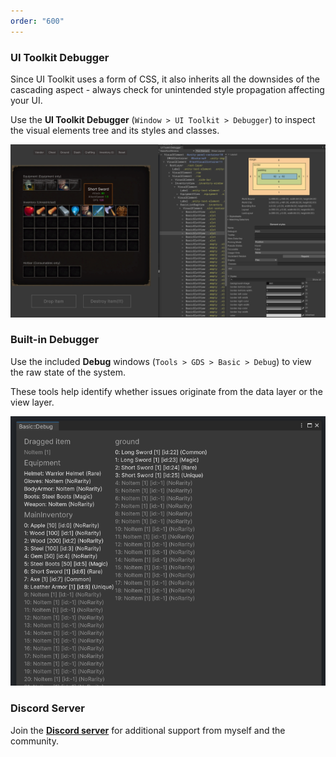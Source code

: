 ```yaml
---
order: "600"
---
```


### UI Toolkit Debugger

Since UI Toolkit uses a form of CSS, it also inherits all the downsides of the cascading aspect - always check for unintended style propagation affecting your UI.

Use the **UI Toolkit Debugger** (`Window > UI Toolkit > Debugger`) to inspect the visual elements tree and its styles and classes.

![](/static/images/uitk-debugger.png)

### Built-in Debugger

Use the included **Debug** windows (`Tools > GDS > Basic > Debug`) to view the raw state of the system. 

These tools help identify whether issues originate from the data layer or the view layer.

![](/static/images/basic-debug.png)


### Discord Server

Join the [**Discord server**](https://discord.com/invite/MFgMX6Fn4m) for additional support from myself and the community.